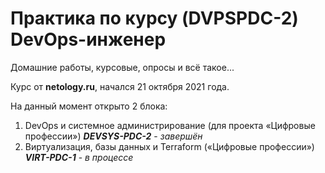 Практика по курсу (DVPSPDC-2) DevOps-инженер
============================================

Домашние работы, курсовые, опросы и всё такое...

Курс от **netology.ru**, начался 21 октября 2021 года.

На данный момент открыто 2 блока:  
1. DevOps и системное администрирование (для проекта «Цифровые профессии») ***DEVSYS-PDC-2*** - *завершён*  
2. Виртуализация, базы данных и Terraform («Цифровые профессии») ***VIRT-PDC-1*** - *в процессе* 
